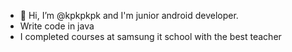 - 👋 Hi, I’m @kpkpkpk and I'm junior android developer. 
- Write code in java
- I completed courses at samsung it school with the best teacher 

<!---
kpkpkpk/kpkpkpk is a ✨ special ✨ repository because its `README.md` (this file) appears on your GitHub profile.
You can click the Preview link to take a look at your changes.
--->
